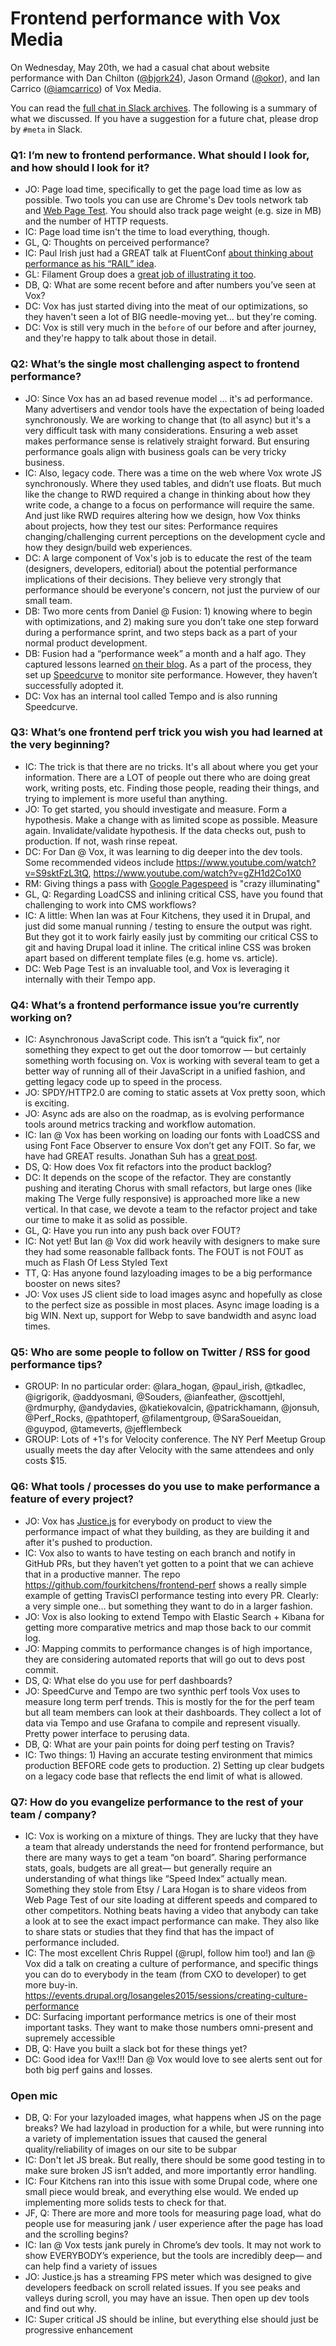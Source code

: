 # Frontend performance with Vox Media

On Wednesday, May 20th, we had a casual chat about website performance with Dan Chilton ([@bjork24](https://twitter.com/bjork24)), Jason Ormand ([@okor](https://twitter.com/okor)), and Ian Carrico ([@iamcarrico](https://twitter.com/iamcarrico)) of Vox Media.

You can read the [full chat in Slack archives](https://newsnerdery.slack.com/archives/watercooler/p1432144794001061). The following is a summary of what we discussed. If you have a suggestion for a future chat, please drop by `#meta` in Slack.

### Q1: I’m new to frontend performance. What should I look for, and how should I look for it?

* JO: Page load time, specifically to get the page load time as low as possible. Two tools you can use are Chrome's Dev tools network tab and [Web Page Test](http://www.webpagetest.org/). You should also track page weight (e.g. size in MB) and the number of HTTP requests.
* IC: Page load time isn't the time to load everything, though. 
* GL, Q: Thoughts on perceived performance?
* IC: Paul Irish just had a GREAT talk at FluentConf [about thinking about performance as his “RAIL” idea](http://fluentconf.com/javascript-html-2015/public/schedule/detail/40733).
* GL: Filament Group does a [great job of illustrating it too](http://www.filamentgroup.com/lab/weight-wait.html).
* DB, Q: What are some recent before and after numbers you’ve seen at Vox?
* DC: Vox has just started diving into the meat of our optimizations, so they haven't seen a lot of BIG needle-moving yet... but they're coming.
* DC: Vox is still very much in the `before` of our before and after journey, and they're happy to talk about those in detail.

### Q2: What’s the single most challenging aspect to frontend performance?

* JO: Since Vox has an ad based revenue model ... it's ad performance. Many advertisers and vendor tools have the expectation of being loaded synchronously. We are working to change that (to all async) but it's a very difficult task with many considerations. Ensuring a web asset makes performance sense is relatively straight forward. But ensuring performance goals align with business goals can be very tricky business.
* IC: Also, legacy code. There was a time on the web where Vox wrote JS synchronously. Where they used tables, and didn’t use floats. But much like the change to RWD required a change in thinking about how they write code, a change to a focus on performance will require the same. And just like RWD requires altering how we design, how Vox thinks about projects, how they test our sites: Performance requires changing/challenging current perceptions on the development cycle and how they design/build web experiences.
* DC: A large component of Vox's job is to educate the rest of the team (designers, developers, editorial) about the potential performance implications of their decisions. They believe very strongly that performance should be everyone's concern, not just the purview of our small team.
* DB: Two more cents from Daniel @ Fusion: 1) knowing where to begin with optimizations, and 2) making sure you don’t take one step forward during a performance sprint, and two steps back as a part of your normal product development.
* DB: Fusion had a “performance week” a month and a half ago. They captured lessons learned [on their blog](http://fusion.net/story/121962/performance-is-a-feature-speeding-up-fusion-net/). As a part of the process, they set up [Speedcurve](http://speedcurve.com/) to monitor site performance. However, they haven’t successfully adopted it.
* DC: Vox has an internal tool called Tempo and is also running Speedcurve.

### Q3: What’s one frontend perf trick you wish you had learned at the very beginning?

* IC: The trick is that there are no tricks. It's all about where you get your information. There are a LOT of people out there who are doing great work, writing posts, etc. Finding those people, reading their things, and trying to implement is more useful than anything.
* JO: To get started, you should investigate and measure. Form a hypothesis. Make a change with as limited scope as possible. Measure again. Invalidate/validate hypothesis. If the data checks out, push to production. If not, wash rinse repeat.
* DC: For Dan @ Vox, it was learning to dig deeper into the dev tools. Some recommended videos include https://www.youtube.com/watch?v=S9sktFzL3tQ, https://www.youtube.com/watch?v=gZH1d2Co1X0
* RM: Giving things a pass with [Google Pagespeed](https://developers.google.com/speed/pagespeed/insights/) is "crazy illuminating"
* GL, Q: Regarding LoadCSS and inlining critical CSS, have you found that challenging to work into CMS workflows?
* IC: A little: When Ian was at Four Kitchens, they used it in Drupal, and just did some manual running / testing to ensure the output was right. But they got it to work fairly easily just by commiting our critical CSS to git and having Drupal load it inline. The critical inline CSS was broken apart based on different template files (e.g. home vs. article).
* DC: Web Page Test is an invaluable tool, and Vox is leveraging it internally with their Tempo app.

### Q4: What’s a frontend performance issue you’re currently working on?

* IC: Asynchronous JavaScript code. This isn’t a “quick fix”, nor something they expect to get out the door tomorrow — but certainly something worth focusing on. Vox is working with several team to get a better way of running all of their JavaScript in a unified fashion, and getting legacy code up to speed in the process.
* JO: SPDY/HTTP2.0 are coming to static assets at Vox pretty soon, which is exciting.
* JO: Async ads are also on the roadmap, as is evolving performance tools around metrics tracking and workflow automation.
* IC: Ian @ Vox has been working on loading our fonts with LoadCSS and using Font Face Observer to ensure Vox don’t get any FOIT. So far, we have had GREAT results. Jonathan Suh has a [great post](https://jonsuh.com/blog/font-loading-with-font-events/).
* DS, Q: How does Vox fit refactors into the product backlog?
* DC: It depends on the scope of the refactor. They are constantly pushing and iterating Chorus with small refactors, but large ones (like making The Verge fully responsive) is approached more like a new vertical. In that case, we devote a team to the refactor project and take our time to make it as solid as possible.
* GL, Q: Have you run into any push back over FOUT?
* IC: Not yet! But Ian @ Vox did work heavily with designers to make sure they had some reasonable fallback fonts. The FOUT is not FOUT as much as Flash Of Less Styled Text
* TT, Q: Has anyone found lazyloading images to be a big performance booster on news sites?
* JO: Vox uses JS client side to load images async and hopefully as close to the perfect size as possible in most places. Async image loading is a big WIN. Next up, support for Webp to save bandwidth and async load times.

### Q5: Who are some people to follow on Twitter / RSS for good performance tips?

* GROUP: In no particular order: @lara_hogan, @paul_irish, @tkadlec, @igrigorik, @addyosmani, @Souders, @ianfeather, @scottjehl, @rdmurphy, @andydavies, @katiekovalcin, @patrickhamann, @jonsuh, @Perf_Rocks, @pathtoperf, @filamentgroup, @SaraSoueidan, @guypod, @tameverts, @jefflembeck
* GROUP: Lots of +1's for Velocity conference. The NY Perf Meetup Group usually meets the day after Velocity with the same attendees and only costs $15.

### Q6: What tools / processes do you use to make performance a feature of every project?

* JO: Vox has [Justice.js](https://github.com/okor/justice) for everybody on product to view the performance impact of what they building, as they are building it and after it's pushed to production.
* IC: Vox also to wants to have testing on each branch and notify in GitHub PRs, but they haven’t yet gotten to a point that we can achieve that in a productive manner. The repo https://github.com/fourkitchens/frontend-perf shows a really simple example of getting TravisCI performance testing into every PR. Clearly: a very simple one… but something they want to do in a larger fashion.
* JO: Vox is also looking to extend Tempo with Elastic Search + Kibana for getting more comparative metrics and map those back to our commit log.
* JO: Mapping commits to performance changes is of high importance, they are considering automated reports that will go out to devs post commit.
* DS, Q: What else do you use for perf dashboards?
* JO: SpeedCurve and Tempo are two synthic perf tools Vox uses to measure long term perf trends. This is mostly for the for the perf team but all team members can look at their dashboards. They collect a lot of data via Tempo and use Grafana to compile and represent visually. Pretty power interface to perusing data.
* DB, Q: What are your pain points for doing perf testing on Travis?
* IC: Two things: 1) Having an accurate testing environment that mimics production BEFORE code gets to production. 2) Setting up clear budgets on a legacy code base that reflects the end limit of what is allowed.

### Q7: How do you evangelize performance to the rest of your team / company?

* IC: Vox is working on a mixture of things. They are lucky that they have a team that already understands the need for frontend performance, but there are many ways to get a team “on board”. Sharing performance stats, goals, budgets are all great— but generally require an understanding of what things like “Speed Index” actually mean. Something they stole from Etsy / Lara Hogan is to share videos from Web Page Test of our site loading at different speeds and compared to other competitors. Nothing beats having a video that anybody can take a look at to see the exact impact performance can make. They also like to share stats or studies that they find that has the impact of performance included.
* IC: The most excellent Chris Ruppel (@rupl, follow him too!) and Ian @ Vox did a talk on creating a culture of performance, and specific things you can do to everybody in the team (from CXO to developer) to get more buy-in. https://events.drupal.org/losangeles2015/sessions/creating-culture-performance
* DC: Surfacing important performance metrics is one of their most important tasks. They want to make those numbers omni-present and supremely accessible
* DB, Q: Have you built a slack bot for these things yet?
* DC: Good idea for Vax!!! Dan @ Vox would love to see alerts sent out for both big perf gains and losses.

### Open mic

* DB, Q: For your lazyloaded images, what happens when JS on the page breaks? We had lazyload in production for a while, but were running into a variety of implementation issues that caused the general quality/reliability of images on our site to be subpar
* IC: Don't let JS break. But really, there should be some good testing in to make sure broken JS isn’t added, and more importantly error handling.
* IC: Four Kitchens ran into this issue with some Drupal code, where one small piece would break, and everything else would. We ended up implementing more solids tests to check for that.
* JF, Q: There are more and more tools for measuring page load, what do people use for measuring jank / user experience after the page has load and the scrolling begins?
* IC: Ian @ Vox tests jank purely in Chrome’s dev tools. It may not work to show EVERYBODY’s experience, but the tools are incredibly deep— and can help find a variety of issues
* JO: Justice.js has a streaming FPS meter which was designed to give developers feedback on scroll related issues. If you see peaks and valleys during scroll, you may have an issue. Then open up dev tools and find out why.
* IC: Super critical JS should be inline, but everything else should just be progressive enhancement
